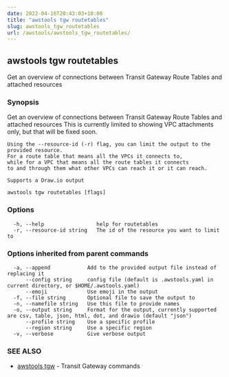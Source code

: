 ```yaml
---
date: 2022-04-16T20:43:03+10:00
title: "awstools tgw routetables"
slug: awstools_tgw_routetables
url: /awstools/awstools_tgw_routetables/
---
```

## awstools tgw routetables

Get an overview of connections between Transit Gateway Route Tables and attached resources

### Synopsis

Get an overview of connections between Transit Gateway Route Tables and attached resources
	This is currently limited to showing VPC attachments only, but that will be fixed soon.

	Using the --resource-id (-r) flag, you can limit the output to the provided resource.
	For a route table that means all the VPCs it connects to,
	while for a VPC that means all the route tables it connects
	to and through them what other VPCs can reach it or it can reach.

	Supports a Draw.io output

```
awstools tgw routetables [flags]
```

### Options

```
  -h, --help                 help for routetables
  -r, --resource-id string   The id of the resource you want to limit to
```

### Options inherited from parent commands

```
  -a, --append            Add to the provided output file instead of replacing it
      --config string     config file (default is .awstools.yaml in current directory, or $HOME/.awstools.yaml)
      --emoji             Use emoji in the output
  -f, --file string       Optional file to save the output to
  -n, --namefile string   Use this file to provide names
  -o, --output string     Format for the output, currently supported are csv, table, json, html, dot, and drawio (default "json")
      --profile string    Use a specific profile
      --region string     Use a specific region
  -v, --verbose           Give verbose output
```

### SEE ALSO

* [awstools tgw](#awstools-tgw)	 - Transit Gateway commands

